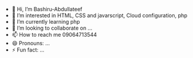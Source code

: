 - 👋 Hi, I’m Bashiru-Abdullateef
- 👀 I’m interested in HTML, CSS and javarscript, Cloud configuration, php
- 🌱 I’m currently learning php
- 💞️ I’m looking to collaborate on ...
- 📫 How to reach me  09064713544 
- 😄 Pronouns: ...
- ⚡ Fun fact: ...

<!---
Bashiru-Abdullateef/Bashiru-Abdullateef is a ✨ special ✨ repository because its `README.md` (this file) appears on your GitHub profile.
You can click the Preview link to take a look at your changes.
--->
